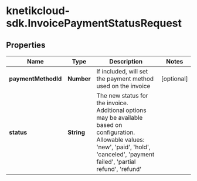 # knetikcloud-sdk.InvoicePaymentStatusRequest

## Properties
Name | Type | Description | Notes
------------ | ------------- | ------------- | -------------
**paymentMethodId** | **Number** | If included, will set the payment method used on the invoice | [optional] 
**status** | **String** | The new status for the invoice. Additional options may be available based on configuration.  Allowable values: &#39;new&#39;, &#39;paid&#39;, &#39;hold&#39;, &#39;canceled&#39;, &#39;payment failed&#39;, &#39;partial refund&#39;, &#39;refund&#39; | 


